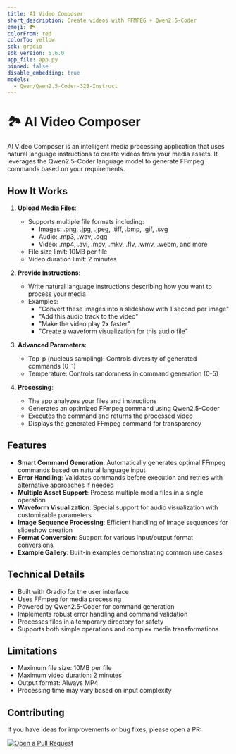 ```yaml
---
title: AI Video Composer
short_description: Create videos with FFMPEG + Qwen2.5-Coder
emoji: 🏞
colorFrom: red
colorTo: yellow
sdk: gradio
sdk_version: 5.6.0
app_file: app.py
pinned: false
disable_embedding: true
models:
  - Qwen/Qwen2.5-Coder-32B-Instruct
---
```


# 🏞 AI Video Composer

AI Video Composer is an intelligent media processing application that uses natural language instructions to create videos from your media assets. It leverages the Qwen2.5-Coder language model to generate FFmpeg commands based on your requirements.

## How It Works

1. **Upload Media Files**:

   - Supports multiple file formats including:
     - Images: .png, .jpg, .jpeg, .tiff, .bmp, .gif, .svg
     - Audio: .mp3, .wav, .ogg
     - Video: .mp4, .avi, .mov, .mkv, .flv, .wmv, .webm, and more
   - File size limit: 10MB per file
   - Video duration limit: 2 minutes

2. **Provide Instructions**:

   - Write natural language instructions describing how you want to process your media
   - Examples:
     - "Convert these images into a slideshow with 1 second per image"
     - "Add this audio track to the video"
     - "Make the video play 2x faster"
     - "Create a waveform visualization for this audio file"

3. **Advanced Parameters**:

   - Top-p (nucleus sampling): Controls diversity of generated commands (0-1)
   - Temperature: Controls randomness in command generation (0-5)

4. **Processing**:
   - The app analyzes your files and instructions
   - Generates an optimized FFmpeg command using Qwen2.5-Coder
   - Executes the command and returns the processed video
   - Displays the generated FFmpeg command for transparency

## Features

- **Smart Command Generation**: Automatically generates optimal FFmpeg commands based on natural language input
- **Error Handling**: Validates commands before execution and retries with alternative approaches if needed
- **Multiple Asset Support**: Process multiple media files in a single operation
- **Waveform Visualization**: Special support for audio visualization with customizable parameters
- **Image Sequence Processing**: Efficient handling of image sequences for slideshow creation
- **Format Conversion**: Support for various input/output format conversions
- **Example Gallery**: Built-in examples demonstrating common use cases

## Technical Details

- Built with Gradio for the user interface
- Uses FFmpeg for media processing
- Powered by Qwen2.5-Coder for command generation
- Implements robust error handling and command validation
- Processes files in a temporary directory for safety
- Supports both simple operations and complex media transformations

## Limitations

- Maximum file size: 10MB per file
- Maximum video duration: 2 minutes
- Output format: Always MP4
- Processing time may vary based on input complexity

## Contributing

If you have ideas for improvements or bug fixes, please open a PR:

[![Open a Pull Request](https://huggingface.co/datasets/huggingface/badges/raw/main/open-a-pr-lg-light.svg)](https://huggingface.co/spaces/huggingface-projects/video-composer-gpt4/discussions)
